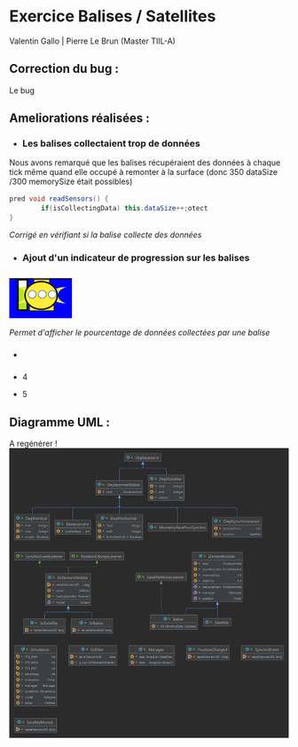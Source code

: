# Exercice Balises / Satellites
Valentin Gallo | Pierre Le Brun (Master TIIL-A)

## Correction du bug :

Le bug  

## Ameliorations réalisées :

- ### Les balises collectaient trop de données

Nous avons remarqué que les balises récupéraient des données à chaque
tick même quand elle occupé à remonter à la surface (donc 350 dataSize /300 memorySize était possibles)
```java
pred void readSensors() {
        if(isCollectingData) this.dataSize++;otect
}
```
_Corrigé en vérifiant si la balise collecte des données_

- ### Ajout d'un indicateur de progression sur les balises

![balise](images/balise.png)

_Permet d'afficher le pourcentage de données collectées par une balise_

- ### 

- 4
- 5

## Diagramme UML :
A regénérer !
![UML](images/UML.png)